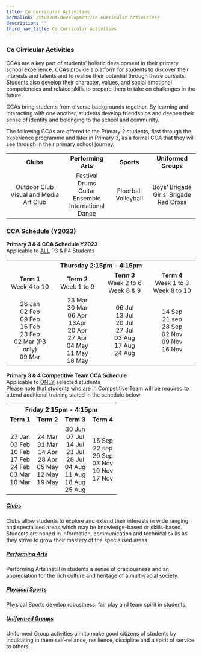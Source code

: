 ```yaml
---
title: Co Curricular Activities
permalink: /student-development/co-curricular-activities/
description: ""
third_nav_title: Co Curricular Activities
---
```

### Co Cirricular Activities
CCAs are a key part of students’ holistic development in their primary school experience. CCAs provide a platform for students to discover their interests and talents and to realise their potential through these pursuits. Students also develop their character, values, and social emotional competencies and related skills to prepare them to take on challenges in the future.

CCAs bring students from diverse backgrounds together. By learning and interacting with one another, students develop friendships and deepen their sense of identity and belonging to the school and community.
  
The following CCAs are offered to the Primary 2 students, first through the experience programme and later in Primary 3, as a formal CCA that they will see through in their primary school journey.

<table style="width:100%">
	<tbody><tr>
		<td width="30%" style="text-align: center"><b>Clubs</b></td>
		<td width="25%" style="text-align: center"><b>Performing Arts</b></td>
		<td width="20%" style="text-align: center"><b>Sports</b></td>
		<td width="25%" style="text-align: center"><b>Uniformed Groups</b></td>
	</tr>
	<tr>
		<td style="text-align: center">Outdoor Club<br>Visual and Media Art Club</td>
		<td style="text-align: center">Festival Drums<br>Guitar Ensemble<br>International Dance</td>
		<td style="text-align: center">Floorball<br>Volleyball</td>
		<td style="text-align: center">Boys’ Brigade<br>Girls’ Brigade<br>Red Cross</td>
	</tr>
	<tr>
	</tr>
</tbody></table>


### CCA Schedule (Y2023)
<b>Primary 3 &amp; 4 CCA Schedule Y2023</b><br>
Applicable to <u>ALL</u> P3 &amp; P4 Students<br>
<table>
	<tbody>
	<tr>
		<th style="text-align: center" colspan="4">Thursday 2:15pm - 4:15pm</th>	
		</tr>
	<tr>
		<td width="25%" style="text-align: center"><b>Term 1</b><br>Week 4 to 10</td>
		<td width="25%" style="text-align: center"><b>Term 2</b><br>Week 1 to 9</td>
		<td width="25%" style="text-align: center"><b>Term 3</b><br>Week 2 to 6<br>Week 8 &amp; 9</td>
		<td width="25%" style="text-align: center"><b>Term 4</b><br>Week 1 to 3<br>Week 8 to 10</td>
	</tr>
	<tr>
		<td style="text-align: center">26 Jan<br>02 Feb<br>09 Feb<br>16 Feb<br>23 Feb<br>02 Mar (P3 only)<br>09 Mar</td>
		<td style="text-align: center">23 Mar<br>30 Mar<br>06 Apr<br>13Apr<br>20 Apr<br>27 Apr<br>04 May<br>11 May<br>18 May</td>
		<td style="text-align: center">06 Jul<br>13 Jul<br>20 Jul<br>27 Jul<br>03 Aug<br>17 Aug<br>24 Aug</td>
		<td style="text-align: center">14 Sep<br>21 sep<br>28 Sep<br>02 Nov<br>09 Nov<br>16 Nov</td>
	</tr>
		<tr>
		</tr>
</tbody></table>

<b>Primary 3 &amp; 4 Competitive Team CCA Schedule</b><br>
Applicable to <u>ONLY</u> selected students<br>
Please note that students who are in Competitive Team will be required to attend additional training stated in the schedule below<br>
<table>
	<tbody>
		<tr>
		<th style="text-align: center" colspan="4">Friday 2:15pm - 4:15pm</th>	
		</tr>
	<tr>
		<td width="25%" style="text-align: center"><b>Term 1</b></td>
		<td width="25%" style="text-align: center"><b>Term 2</b></td>
		<td width="25%" style="text-align: center"><b>Term 3</b></td>
		<td width="25%" style="text-align: center"><b>Term 4</b></td>
	</tr>
	<tr>
		<td style="text-align: center">27 Jan<br>03 Feb<br>10 Feb<br>17 Feb<br>24 Feb<br>03 Mar<br>10 Mar</td>
		<td style="text-align: center">24 Mar<br>31 Mar<br>14 Apr<br>28 Apr<br>05 May<br>12 May<br>19 May</td>
		<td style="text-align: center">30 Jun<br>07 Jul<br>14 Jul<br>21 Jul<br>28 Jul<br>04 Aug<br>11 Aug<br>18 Aug<br>25 Aug</td>
		<td style="text-align: center">15 Sep<br>22 sep<br>29 Sep<br>03 Nov<br>10 Nov<br>17 Nov </td>
	</tr>
	<tr>
	</tr>
</tbody>
</table>

##### [Clubs](https://moe-valourpri-staging.netlify.app/student-development/co-curricular-activities/clubs) <br>
Clubs allow students to explore and extend their interests in wide ranging and specialised areas which may be knowledge-based or skills-based. Students are honed in information, communication and technical skills as they strive to grow their mastery of the specialised areas.

##### [Performing Arts](https://moe-valourpri-staging.netlify.app/student-development/co-curricular-activities/performing-arts) <br>
Performing Arts instill in students a sense of graciousness and an appreciation for the rich culture and heritage of a multi-racial society.

##### [Physical Sports](https://moe-valourpri-staging.netlify.app/student-development/co-curricular-activities/physical-sports) <br>
Physical Sports develop robustness, fair play and team spirit in students.

##### [Uniformed Groups](https://moe-valourpri-staging.netlify.app/student-development/co-curricular-activities/uniformed-groups) <br>
Uniformed Group activities aim to make good citizens of students by inculcating in them self-reliance, resilience, discipline and a spirit of service to others.